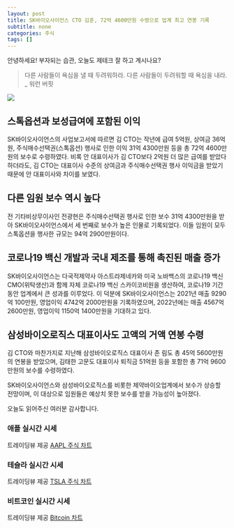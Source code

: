 ```yaml
---
layout: post
title: SK바이오사이언스 CTO 김훈, 72억 4600만원 수령으로 업계 최고 연봉 기록
subtitle: none
categories: 주식
tags: []
---
```


안녕하세요! 부자되는 습관, 오늘도 제테크 잘 하고 계시나요?

> 다른 사람들이 욕심을 낼 때 두려워하라. 다른 사람들이 두려워할 때 욕심을 내라. _ 워런 버핏






![](https://source.unsplash.com/800x450/?luxury)

##  스톡옵션과 보성급여에 포함된 이익

SK바이오사이언스의 사업보고서에 따르면 김 CTO는 작년에 급여 5억원, 상여금 36억원, 주식매수선택권(스톡옵션) 행사로 인한 이익 31억 4300만원 등을 총 72억 4600만 원의 보수로 수령하였다. 비록 안 대표이사가 김 CTO보다 2억원 더 많은 급여를 받았다 하더라도, 김 CTO는 대표이사 수준의 상여금과 주식매수선택권 행사 이익금을 받았기 때문에 안 대표이사와 차이를 보였다.

## 다른 임원 보수 역시 높다

전 기타비상무이사인 전광현은 주식매수선택권 행사로 인한 보수 31억 4300만원을 받아 SK바이오사이언스에서 세 번째로 보수가 높은 인물로 기록되었다. 이들 임원이 모두 스톡옵션을 행사한 규모는 94억 2900만원이다.

## 코로나19 백신 개발과 국내 제조를 통해 촉진된 매출 증가

SK바이오사이언스는 다국적제약사 아스트라제네카와 미국 노바백스의 코로나19 백신 CMO(위탁생산)과 함께 자체 코로나19 백신 스카이코비원을 생산하여, 코로나19 기간 동안 업계에서 큰 성과를 이루었다. 이 덕분에 SK바이오사이언스는 2021년 매출 9290억 100만원, 영업이익 4742억 2000만원을 기록하였으며, 2022년에는 매출 4567억 2600만원, 영업이익 1150억 1400만원을 기대하고 있다.

## 삼성바이오로직스 대표이사도 고액의 거액 연봉 수령

김 CTO와 마찬가지로 지난해 삼성바이오로직스 대표이사 존 림도 총 45억 5600만원의 연봉을 받았으며, 김태한 고문도 대표이사 퇴직금 51억원 등을 포함한 총 71억 9600만원의 보수를 수령하였다.

SK바이오사이언스와 삼성바이오로직스를 비롯한 제약바이오업계에서 보수가 상승할 전망이며, 이 대상으로 임원들은 예상치 못한 보수를 받을 가능성이 높아졌다.

오늘도 읽어주신 여러분 감사합니다.

### 애플 실시간 시세


<!-- TradingView Widget BEGIN -->
<div class="tradingview-widget-container">
  <div id="tradingview_6a264"></div>
  <div class="tradingview-widget-copyright">트레이딩뷰 제공 <a href="https://kr.tradingview.com/symbols/NASDAQ-AAPL/" rel="noopener" target="_blank"><span class="blue-text">AAPL 주식 차트</span></a></div>
  <script type="text/javascript" src="https://s3.tradingview.com/tv.js"></script>
  <script type="text/javascript">
  new TradingView.widget(
  {
  "autosize": true,
  "symbol": "NASDAQ:AAPL",
  "interval": "D",
  "timezone": "Asia/Seoul",
  "theme": "light",
  "style": "1",
  "locale": "kr",
  "toolbar_bg": "#f1f3f6",
  "enable_publishing": false,
  "hide_top_toolbar": true,
  "hide_legend": true,
  "save_image": false,
  "container_id": "tradingview_6a264"
}
  );
  </script>
</div>
<!-- TradingView Widget END -->


### 테슬라 실시간 시세


<!-- TradingView Widget BEGIN -->
<div class="tradingview-widget-container">
  <div id="tradingview_39d77"></div>
  <div class="tradingview-widget-copyright">트레이딩뷰 제공 <a href="https://kr.tradingview.com/symbols/NASDAQ-TSLA/" rel="noopener" target="_blank"><span class="blue-text">TSLA 주식 차트</span></a></div>
  <script type="text/javascript" src="https://s3.tradingview.com/tv.js"></script>
  <script type="text/javascript">
  new TradingView.widget(
  {
  "autosize": true,
  "symbol": "NASDAQ:TSLA",
  "interval": "D",
  "timezone": "Asia/Seoul",
  "theme": "light",
  "style": "1",
  "locale": "kr",
  "toolbar_bg": "#f1f3f6",
  "enable_publishing": false,
  "hide_top_toolbar": true,
  "hide_legend": true,
  "save_image": false,
  "container_id": "tradingview_39d77"
}
  );
  </script>
</div>
<!-- TradingView Widget END -->


### 비트코인 실시간 시세


<!-- TradingView Widget BEGIN -->
<div class="tradingview-widget-container">
  <div id="tradingview_3f91e"></div>
  <div class="tradingview-widget-copyright">트레이딩뷰 제공 <a href="https://kr.tradingview.com/symbols/BTCUSD/?exchange=BITSTAMP" rel="noopener" target="_blank"><span class="blue-text">Bitcoin 차트</span></a></div>
  <script type="text/javascript" src="https://s3.tradingview.com/tv.js"></script>
  <script type="text/javascript">
  new TradingView.widget(
  {
  "autosize": true,
  "symbol": "BITSTAMP:BTCUSD",
  "interval": "D",
  "timezone": "Asia/Seoul",
  "theme": "light",
  "style": "1",
  "locale": "kr",
  "toolbar_bg": "#f1f3f6",
  "enable_publishing": false,
  "hide_top_toolbar": true,
  "hide_legend": true,
  "save_image": false,
  "container_id": "tradingview_3f91e"
}
  );
  </script>
</div>
<!-- TradingView Widget END -->

